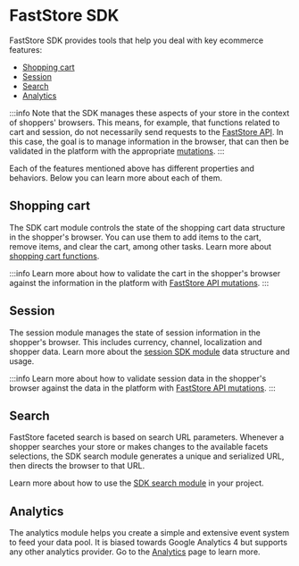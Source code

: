 # FastStore SDK

FastStore SDK provides tools that help you deal with key ecommerce features:

- [Shopping cart](#shopping-cart)
- [Session](#session)
- [Search](#search)
- [Analytics](#analytics)

:::info
Note that the SDK manages these aspects of your store in the context of shoppers' browsers. This means, for example, that functions related to cart and session, do not necessarily send requests to the [FastStore API](/reference/api/faststore-api). In this case, the goal is to manage information in the browser, that can then be validated in the platform with the appropriate [mutations](/reference/api/mutations).
:::

Each of the features mentioned above has different properties and behaviors. Below you can learn more about each of them.

## Shopping cart

The SDK cart module controls the state of the shopping cart data structure in the shopper's browser. You can use them to add items to the cart, remove items, and clear the cart, among other tasks. Learn more about [shopping cart functions](/reference/sdk/cart/useCart).

:::info
Learn more about how to validate the cart in the shopper's browser against the information in the platform with [FastStore API mutations](/reference/api/mutations).
:::

## Session

The session module manages the state of session information in the shopper's browser. This includes currency, channel, localization and shopper data. Learn more about the [session SDK module](/reference/sdk/session) data structure and usage.

:::info
Learn more about how to validate session data in the shopper's browser against the data in the platform with [FastStore API mutations](/reference/api/mutations).
:::

## Search

FastStore faceted search is based on search URL parameters. Whenever a shopper searches your store or makes changes to the available facets selections, the SDK search module generates a unique and serialized URL, then directs the browser to that URL.

Learn more about how to use the [SDK search module](/reference/sdk/search) in your project.

## Analytics

The analytics module helps you create a simple and extensive event system to feed your data pool. It is biased towards Google Analytics 4 but supports any other analytics provider. Go to the [Analytics](/reference/sdk/analytics) page to learn more.
